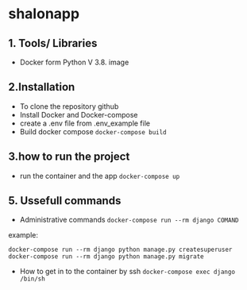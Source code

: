 # shalonapp
## 1. Tools/ Libraries
-   Docker form Python V 3.8. image

## 2.Installation

-   To clone the repository github
-   Install Docker and Docker-compose
-   create a .env file from .env_example file
-   Build docker compose
``` docker-compose build ```

## 3.how to run the project
-   run the container and the app
``` docker-compose up ```


## 5. Ussefull commands
-   Administrative commands
``` docker-compose run --rm django COMAND ```

example:

``` docker-compose run --rm django python manage.py createsuperuser ```
``` docker-compose run --rm django python manage.py migrate ```

- How to get in to the container by ssh
``` docker-compose exec django /bin/sh ```